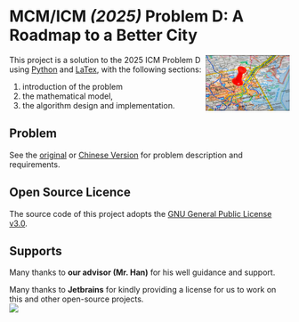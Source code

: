 # **MCM/ICM** _(2025)_ Problem D: A Roadmap to a Better City

<img align="right" height=30% width=30% src=".doc/problem/img.png"  alt="banner"/>

This project is a solution to the 2025 ICM Problem D using [Python]() and [LaTex](), with the following sections:

1. introduction of the problem
2. the mathematical model,
3. the algorithm design and implementation.

## Problem

See the [original](.doc/problem/ORIGINAL.md) or [Chinese Version](.doc/problem/CHINESE.md)
for problem description and requirements.

## Open Source Licence

The source code of this project adopts the [GNU General Public License v3.0](https://opensource.org/licenses/GPL-3.0).

## Supports

Many thanks to **our advisor (Mr. Han)** for his well guidance and support.

Many thanks to **Jetbrains** for kindly providing a license for us to work on this and other open-source projects.  
![](https://resources.jetbrains.com/storage/products/company/brand/logos/jb_beam.svg)


